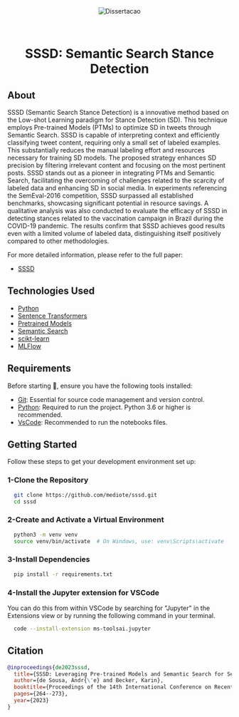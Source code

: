 <div align="center" id="top">
  <img src="./.github/app.gif" alt="Dissertacao" />

  &#xa0;

  <!-- <a href="https://dissertacao.netlify.app">Demo</a> -->
</div>

<h1 align="center">SSSD: Semantic Search Stance Detection</h1>

<p align="center">
  <!-- Badges -->
</p>

## About

SSSD (Semantic Search Stance Detection) is a innovative method based on the Low-shot Learning paradigm for Stance Detection (SD). This technique employs Pre-trained Models (PTMs) to optimize SD in tweets through Semantic Search. SSSD is capable of interpreting context and efficiently classifying tweet content, requiring only a small set of labeled examples. This substantially reduces the manual labeling effort and resources necessary for training SD models. The proposed strategy enhances SD precision by filtering irrelevant content and focusing on the most pertinent posts. SSSD stands out as a pioneer in integrating PTMs and Semantic Search, facilitating the overcoming of challenges related to the scarcity of labeled data and enhancing SD in social media. In experiments referencing the SemEval-2016 competition, SSSD surpassed all established benchmarks, showcasing significant potential in resource savings. A qualitative analysis was also conducted to evaluate the efficacy of SSSD in detecting stances related to the vaccination campaign in Brazil during the COVID-19 pandemic. The results confirm that SSSD achieves good results even with a limited volume of labeled data, distinguishing itself positively compared to other methodologies.

For more detailed information, please refer to the full paper:

- [SSSD](https://aclanthology.org/2023.ranlp-1.30.pdf)

## Technologies Used

- [Python](https://python.org.br/)
- [Sentence Transformers](https://sbert.net/)
- [Pretrained Models](https://www.sbert.net/docs/pretrained_models.html/)
- [Semantic Search](https://www.sbert.net/examples/applications/semantic-search/README.html/)
- [scikt-learn](https://scikit-learn.org/stable/index.html)
- [MLFlow](https://www.mlflow.org/)

## Requirements

Before starting 🏁, ensure you have the following tools installed:

- [Git](https://git-scm.com): Essential for source code management and version control.
- [Python](https://python.org/): Required to run the project. Python 3.6 or higher is recommended.
- [VsCode](https://code.visualstudio.com/): Recommended to run the notebooks files.

## Getting Started

Follow these steps to get your development environment set up:

### 1-Clone the Repository

```bash
  git clone https://github.com/mediote/sssd.git
  cd sssd
```

### 2-Create and Activate a Virtual Environment

```bash
  python3 -m venv venv
  source venv/bin/activate  # On Windows, use: venv\Scripts\activate
```

### 3-Install Dependencies

```bash
  pip install -r requirements.txt
```

### 4-Install the Jupyter extension for VSCode

You can do this from within VSCode by searching for "Jupyter" in the Extensions view or by running the following command in your terminal.

```bash
  code --install-extension ms-toolsai.jupyter
```

## Citation

```bibtex
@inproceedings{de2023sssd,
  title={SSSD: Leveraging Pre-trained Models and Semantic Search for Semi-supervised Stance Detection},
  author={de Sousa, Andr{\'e} and Becker, Karin},
  booktitle={Proceedings of the 14th International Conference on Recent Advances in Natural Language Processing},
  pages={264--273},
  year={2023}
}
```
